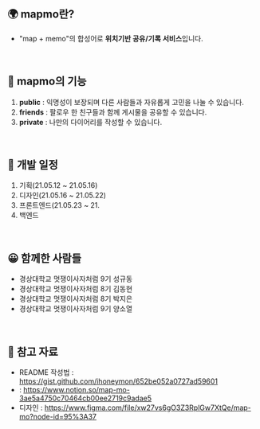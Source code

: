 ## 🌍 mapmo란?
- "map + memo"의 합성어로 **위치기반 공유/기록 서비스**입니다.
<br>

## 📌 mapmo의 기능
1. **public** : 익명성이 보장되며 다른 사람들과 자유롭게 고민을 나눌 수 있습니다.
2. **friends** : 팔로우 한 친구들과 함께 게시물을 공유할 수 있습니다.
3. **private** : 나만의 다이어리를 작성할 수 있습니다.
<br>

## 📆 개발 일정
1. 기획(21.05.12 ~ 21.05.16)
2. 디자인(21.05.16 ~ 21.05.22)
3. 프론트엔드(21.05.23 ~ 21.
4. 백엔드
<br>

## 😀 함께한 사람들
- 경상대학교 멋쟁이사자처럼 9기 성규동
- 경상대학교 멋쟁이사자처럼 8기 김동현
- 경상대학교 멋쟁이사자처럼 8기 박지은
- 경상대학교 멋쟁이사자처럼 9기 양소열
<br>

## 📗 참고 자료
- README 작성법 : https://gist.github.com/ihoneymon/652be052a0727ad59601
-  : https://www.notion.so/map-mo-3ae5a4750c70464cb00ee2719c9adae5
- 디자인 : https://www.figma.com/file/xw27vs6gO3Z3RplGw7XtQe/map-mo?node-id=95%3A37
